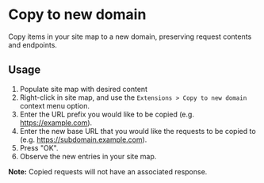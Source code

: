 # Copy to new domain
Copy items in your site map to a new domain, preserving request contents and endpoints.

## Usage
1. Populate site map with desired content
2. Right-click in site map, and use the `Extensions > Copy to new domain` context menu option.
3. Enter the URL prefix you would like to be copied (e.g. https://example.com).
4. Enter the new base URL that you would like the requests to be copied to (e.g. https://subdomain.example.com).
5. Press "OK".
6. Observe the new entries in your site map.

**Note:** Copied requests will not have an associated response.

